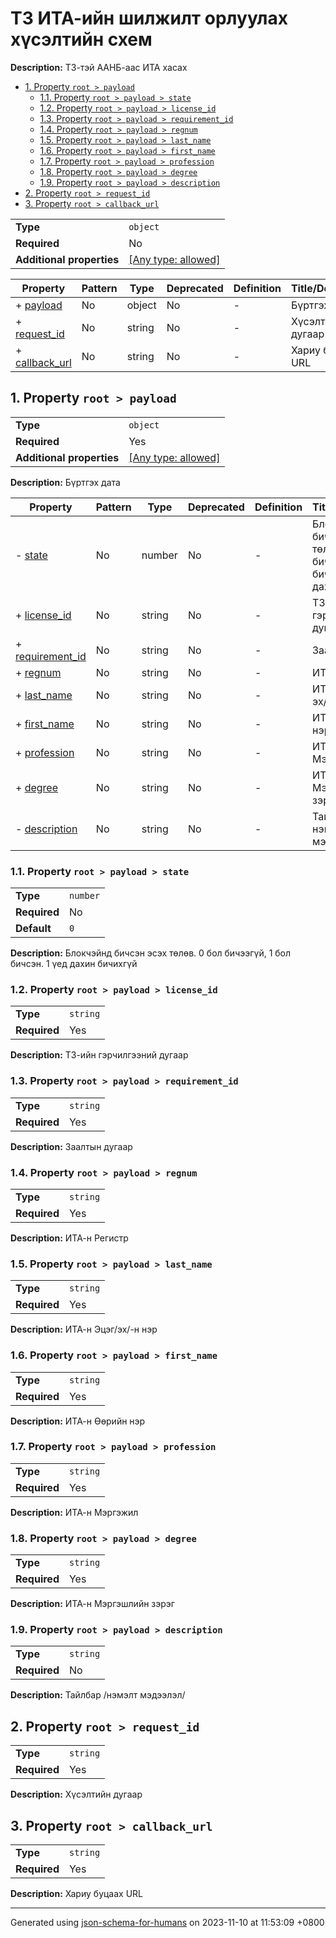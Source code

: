 # ТЗ ИТА-ийн шилжилт орлуулах хүсэлтийн схем

**Description:** ТЗ-тэй ААНБ-аас ИТА хасах

- [1. Property `root > payload`](#payload)
  - [1.1. Property `root > payload > state`](#payload_state)
  - [1.2. Property `root > payload > license_id`](#payload_license_id)
  - [1.3. Property `root > payload > requirement_id`](#payload_requirement_id)
  - [1.4. Property `root > payload > regnum`](#payload_regnum)
  - [1.5. Property `root > payload > last_name`](#payload_last_name)
  - [1.6. Property `root > payload > first_name`](#payload_first_name)
  - [1.7. Property `root > payload > profession`](#payload_profession)
  - [1.8. Property `root > payload > degree`](#payload_degree)
  - [1.9. Property `root > payload > description`](#payload_description)
- [2. Property `root > request_id`](#request_id)
- [3. Property `root > callback_url`](#callback_url)

|                           |                                                                           |
| ------------------------- | ------------------------------------------------------------------------- |
| **Type**                  | `object`                                                                  |
| **Required**              | No                                                                        |
| **Additional properties** | [[Any type: allowed]](# "Additional Properties of any type are allowed.") |


| Property                         | Pattern | Type   | Deprecated | Definition | Title/Description |
| -------------------------------- | ------- | ------ | ---------- | ---------- | ----------------- |
| + [payload](#payload )           | No      | object | No         | -          | Бүртгэх дата      |
| + [request_id](#request_id )     | No      | string | No         | -          | Хүсэлтийн дугаар  |
| + [callback_url](#callback_url ) | No      | string | No         | -          | Хариу буцаах URL  |

## <a name="payload"></a>1. Property `root > payload`

|                           |                                                                           |
| ------------------------- | ------------------------------------------------------------------------- |
| **Type**                  | `object`                                                                  |
| **Required**              | Yes                                                                       |
| **Additional properties** | [[Any type: allowed]](# "Additional Properties of any type are allowed.") |

**Description:** Бүртгэх дата

| Property                                     | Pattern | Type   | Deprecated | Definition | Title/Description                                                               |
| -------------------------------------------- | ------- | ------ | ---------- | ---------- | ------------------------------------------------------------------------------- |
| - [state](#payload_state )                   | No      | number | No         | -          | Блокчэйнд бичсэн эсэх төлөв. 0 бол бичээгүй, 1 бол бичсэн. 1 үед дахин бичихгүй |
| + [license_id](#payload_license_id )         | No      | string | No         | -          | ТЗ-ийн гэрчилгээний дугаар                                                      |
| + [requirement_id](#payload_requirement_id ) | No      | string | No         | -          | Заалтын дугаар                                                                  |
| + [regnum](#payload_regnum )                 | No      | string | No         | -          | ИТА-н Регистр                                                                   |
| + [last_name](#payload_last_name )           | No      | string | No         | -          | ИТА-н Эцэг/эх/-н нэр                                                            |
| + [first_name](#payload_first_name )         | No      | string | No         | -          | ИТА-н Өөрийн нэр                                                                |
| + [profession](#payload_profession )         | No      | string | No         | -          | ИТА-н Mэргэжил                                                                  |
| + [degree](#payload_degree )                 | No      | string | No         | -          | ИТА-н Mэргэшлийн зэрэг                                                          |
| - [description](#payload_description )       | No      | string | No         | -          | Тайлбар /нэмэлт мэдээлэл/                                                       |

### <a name="payload_state"></a>1.1. Property `root > payload > state`

|              |          |
| ------------ | -------- |
| **Type**     | `number` |
| **Required** | No       |
| **Default**  | `0`      |

**Description:** Блокчэйнд бичсэн эсэх төлөв. 0 бол бичээгүй, 1 бол бичсэн. 1 үед дахин бичихгүй

### <a name="payload_license_id"></a>1.2. Property `root > payload > license_id`

|              |          |
| ------------ | -------- |
| **Type**     | `string` |
| **Required** | Yes      |

**Description:** ТЗ-ийн гэрчилгээний дугаар

### <a name="payload_requirement_id"></a>1.3. Property `root > payload > requirement_id`

|              |          |
| ------------ | -------- |
| **Type**     | `string` |
| **Required** | Yes      |

**Description:** Заалтын дугаар

### <a name="payload_regnum"></a>1.4. Property `root > payload > regnum`

|              |          |
| ------------ | -------- |
| **Type**     | `string` |
| **Required** | Yes      |

**Description:** ИТА-н Регистр

### <a name="payload_last_name"></a>1.5. Property `root > payload > last_name`

|              |          |
| ------------ | -------- |
| **Type**     | `string` |
| **Required** | Yes      |

**Description:** ИТА-н Эцэг/эх/-н нэр

### <a name="payload_first_name"></a>1.6. Property `root > payload > first_name`

|              |          |
| ------------ | -------- |
| **Type**     | `string` |
| **Required** | Yes      |

**Description:** ИТА-н Өөрийн нэр

### <a name="payload_profession"></a>1.7. Property `root > payload > profession`

|              |          |
| ------------ | -------- |
| **Type**     | `string` |
| **Required** | Yes      |

**Description:** ИТА-н Mэргэжил

### <a name="payload_degree"></a>1.8. Property `root > payload > degree`

|              |          |
| ------------ | -------- |
| **Type**     | `string` |
| **Required** | Yes      |

**Description:** ИТА-н Mэргэшлийн зэрэг

### <a name="payload_description"></a>1.9. Property `root > payload > description`

|              |          |
| ------------ | -------- |
| **Type**     | `string` |
| **Required** | No       |

**Description:** Тайлбар /нэмэлт мэдээлэл/

## <a name="request_id"></a>2. Property `root > request_id`

|              |          |
| ------------ | -------- |
| **Type**     | `string` |
| **Required** | Yes      |

**Description:** Хүсэлтийн дугаар

## <a name="callback_url"></a>3. Property `root > callback_url`

|              |          |
| ------------ | -------- |
| **Type**     | `string` |
| **Required** | Yes      |

**Description:** Хариу буцаах URL

----------------------------------------------------------------------------------------------------------------------------
Generated using [json-schema-for-humans](https://github.com/coveooss/json-schema-for-humans) on 2023-11-10 at 11:53:09 +0800
